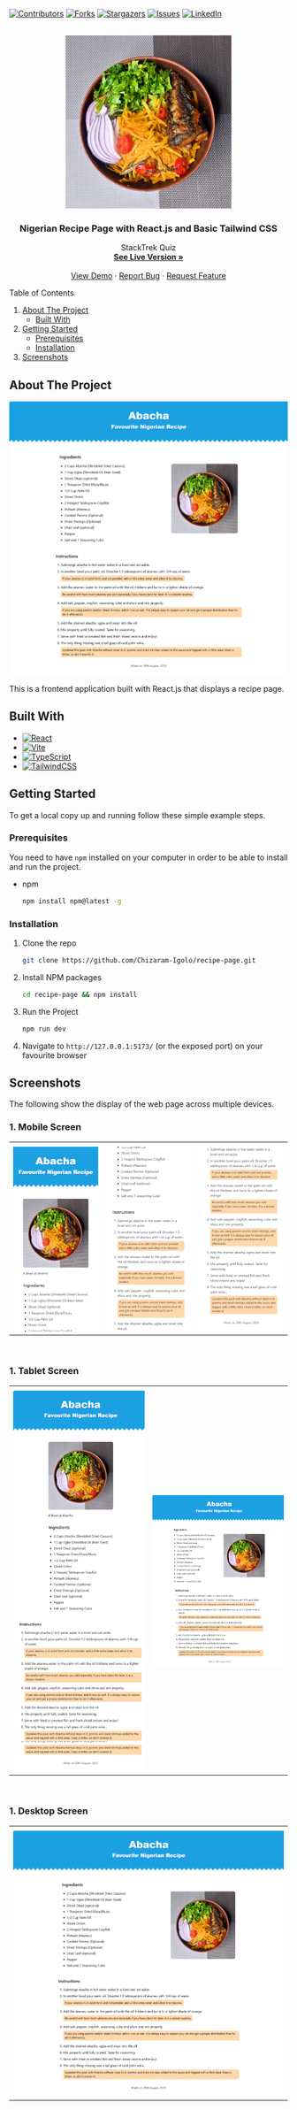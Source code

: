 [![Contributors][contributors-shield]][contributors-url]
[![Forks][forks-shield]][forks-url]
[![Stargazers][stars-shield]][stars-url]
[![Issues][issues-shield]][issues-url]
[![LinkedIn][linkedin-shield]][linkedin-url]

<!-- PROJECT LOGO -->
<br />
<div align="center"> 
  <img src="./public/abacha.jpg" alt="Logo" width="300">

  <h3 align="center">Nigerian Recipe Page with React.js and Basic Tailwind CSS</h3>

  <p align="center">
    StackTrek Quiz
    <br />
    <a href="https://recipe-page-eta.vercel.app/"><strong>See Live Version »</strong></a>
    <br />
    <br />
    <a href="https://recipe-page-eta.vercel.app/">View Demo</a>
    ·
    <a href="https://github.com/Chizaram-Igolo/recipe-page/issues">Report Bug</a>
    ·
    <a href="https://github.com/Chizaram-Igolo/recipe-page/issues">Request Feature</a>
  </p>
</div>

<!-- TABLE OF CONTENTS -->
  <p>Table of Contents</p>
  <ol>
    <li>
      <a href="#about-the-project">About The Project</a>
      <ul>
        <li><a href="#built-with">Built With</a></li>
      </ul>
    </li>
    <li>
      <a href="#getting-started">Getting Started</a>
      <ul>
        <li><a href="#prerequisites">Prerequisites</a></li>
        <li><a href="#installation">Installation</a></li>
      </ul>
    </li>
    <li><a href="#screenshots">Screenshots</a>
    </li> 
  </ol>

<!-- ABOUT THE PROJECT -->

## About The Project

![recipe-pager](/screenshots/largest-screen.png)

This is a frontend application built with React.js that displays a recipe page.

## Built With

- [![React][React.js]][React-url]
- [![Vite][Vite]][Vite-url]
- [![TypeScript][TypeScript]][TypeScript-url]
- [![TailwindCSS][TailwindCss]][TailwindCSS-url]

<!-- GETTING STARTED -->

## Getting Started

To get a local copy up and running follow these simple example steps.

### Prerequisites

You need to have `npm` installed on your computer in order to be able to install and run the project.

- npm
  ```sh
  npm install npm@latest -g
  ```

### Installation

1. Clone the repo
   ```sh
   git clone https://github.com/Chizaram-Igolo/recipe-page.git
   ```
2. Install NPM packages
   ```sh
   cd recipe-page && npm install
   ```
3. Run the Project
   ```sh
   npm run dev
   ```
4. Navigate to `http://127.0.0.1:5173/` (or the exposed port) on your favourite browser

<!-- USAGE EXAMPLES -->

## Screenshots

The following show the display of the web page across multiple devices.

### 1. Mobile Screen

<table>
<tr>
<th></th>
<th></th>
<th></th>
</tr>
<tr>
<td>
  
<img src="./screenshots/mobile-1.png" alt="Logo" width="300" />
</td>

<td> 
<img src="./screenshots/mobile-2.png" alt="Logo" width="300" />
</td>

<td>
<img src="./screenshots/mobile-3.png" alt="Logo" width="300" />
</td>
</tr>
</table>

<br/>

### 1. Tablet Screen

<table>
<tr>
<th></th>
<th></th>
</tr>
<tr>

<td>  
<img src="./screenshots/tablet.png" alt="Logo" width="600"> 
</td>

<td>
<img src="./screenshots/large-screen.png" alt="Logo" width="600">
</td>

</tr>
</table>

<br/>

### 1. Desktop Screen

<table>
<tr>
<th></th> 
</tr>
<tr>
<td>
<div style="">
<img src="./screenshots/largest-screen.png" alt="Logo" width="800">
</div>
</td>
</tr>
</table>

<br/>

<!-- MARKDOWN LINKS & IMAGES -->
<!-- https://www.markdownguide.org/basic-syntax/#reference-style-links -->

[contributors-shield]: https://img.shields.io/github/contributors/Chizaram-Igolo/recipe-page.svg?style=for-the-badge
[contributors-url]: https://github.com/Chizaram-Igolo/recipe-page/graphs/contributors
[forks-shield]: https://img.shields.io/github/forks/Chizaram-Igolo/recipe-page.svg?style=for-the-badge
[forks-url]: https://github.com/Chizaram-Igolo/recipe-page/network/members
[stars-shield]: https://img.shields.io/github/stars/Chizaram-Igolo/recipe-page.svg?style=for-the-badge
[stars-url]: https://github.com/Chizaram-Igolo/recipe-page/stargazers
[issues-shield]: https://img.shields.io/github/issues/Chizaram-Igolo/recipe-page.svg?style=for-the-badge
[issues-url]: https://github.com/Chizaram-Igolo/recipe-page/issues
[linkedin-shield]: https://img.shields.io/badge/-LinkedIn-black.svg?style=for-the-badge&logo=linkedin&colorB=555
[linkedin-url]: https://linkedin.com/in/emmanueligolo
[React.js]: https://img.shields.io/badge/React-20232A?style=for-the-badge&logo=react&logoColor=61DAFB
[React-url]: https://reactjs.org/
[Vite]: https://img.shields.io/badge/vite-%23646CFF.svg?style=for-the-badge&logo=vite&logoColor=white
[Vite-url]: https://vitejs.dev/
[TypeScript]: https://img.shields.io/badge/typescript-%23007ACC.svg?style=for-the-badge&logo=typescript&logoColor=white
[TypeScript-url]: https://www.typescriptlang.org/
[TailwindCSS]: https://img.shields.io/badge/tailwindcss-%2338BDF8.svg?style=for-the-badge&logo=tailwind-css&logoColor=white
[TailwindCSS-url]: https://tailwindcss.com/

